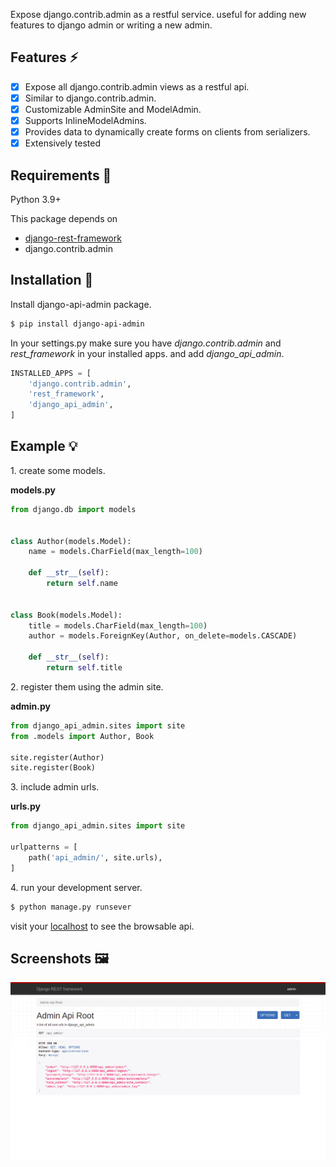 Expose django.contrib.admin as a restful service. useful for adding new features to django admin or writing a new admin.

## Features ⚡

- [x] Expose all django.contrib.admin views as a restful api.
- [x] Similar to django.contrib.admin.
- [x] Customizable AdminSite and ModelAdmin.
- [x] Supports InlineModelAdmins.
- [x] Provides data to dynamically create forms on clients from serializers.
- [x] Extensively tested

## Requirements 📄

<p>Python 3.9+</p>
<p>This package depends on</p>
<ul>
    <li><a href="https://github.com/encode/django-rest-framework">django-rest-framework</a></li>
    <li>django.contrib.admin</li>
</ul>

## Installation 📲

<p>Install django-api-admin package.</p>

```bash
$ pip install django-api-admin
```

<p>In your settings.py make sure you have <i>django.contrib.admin</i> and <i>rest_framework</i> in your installed apps. and add <i>django_api_admin</i>.</p>

```python
INSTALLED_APPS = [
    'django.contrib.admin',
    'rest_framework',
    'django_api_admin',
]
```

## Example 💡

<p>1. create some models.</p>

<b>models.py</b>

```python
from django.db import models


class Author(models.Model):
    name = models.CharField(max_length=100)

    def __str__(self):
        return self.name


class Book(models.Model):
    title = models.CharField(max_length=100)
    author = models.ForeignKey(Author, on_delete=models.CASCADE)

    def __str__(self):
        return self.title
```

<p>2. register them using the admin site.</p>

<b>admin.py</b>

```python
from django_api_admin.sites import site
from .models import Author, Book

site.register(Author)
site.register(Book)
```

<p>3. include admin urls.</p>

<b>urls.py</b>

```python
from django_api_admin.sites import site

urlpatterns = [
    path('api_admin/', site.urls),
]
```

<p>4. run your development server.</p>

```bash
$ python manage.py runsever
```

visit your <a href="http://127.0.0.1:8000/api_admin">localhost</a> to see the browsable api.

## Screenshots 🖼

<img src="screenshots/browsable_api_root.png" alt="browsable_api_root"/>
